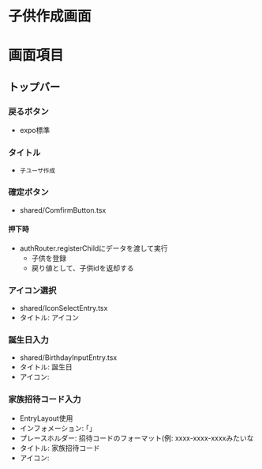 # 子供作成画面

# 画面項目

## トップバー
### 戻るボタン
- expo標準

### タイトル
- `子ユーザ作成`

### 確定ボタン
- shared/ComfirmButton.tsx
#### 押下時
- authRouter.registerChildにデータを渡して実行
  - 子供を登録
  - 戻り値として、子供idを返却する

### アイコン選択
- shared/IconSelectEntry.tsx
- タイトル: アイコン

### 誕生日入力
- shared/BirthdayInputEntry.tsx
- タイトル: 誕生日
- アイコン: 

### 家族招待コード入力
- EntryLayout使用
- インフォメーション: ｢｣
- プレースホルダー: 招待コードのフォーマット(例:  xxxx-xxxx-xxxxみたいな
- タイトル: 家族招待コード
- アイコン: 


